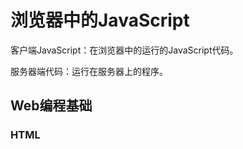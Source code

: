 # 浏览器中的JavaScript

客户端JavaScript：在浏览器中的运行的JavaScript代码。

服务器端代码：运行在服务器上的程序。

## Web编程基础

### HTML<script>标签中的JavaScript

```html
<script>
function displayTime(){
    let clock = document.querySelector("#clock");		// 取得带有id="clock"属性的元素
    let now = new Date();								// 取得当前时间
    clock.textContent = now.toLocaleTimeString();		// 时钟里显示时间
}

displayTime()						// 立即显示时间
setInterval(displayTime, 1000);		// 每秒更新一次
</script>
```

也可以使用`src`指定JS代码文件的URL：

```html
<script src="scripts/digital_clock.js"></script>
```

使用`src`的优点：

- 简化HTML文件。将实现内容与行为分离。
- 多个页面共享同一份JS代码时，只需要维护一份代码。
- 若一个JS文件被多个页面共享，则它只会被使用它的第一个页面下载一次，后续页面可以直接从浏览器缓存中获取该文件。
- 因为`src`以任意URL作为值，所以一个Web服务器的JS程序或网页可以利用其他服务器暴露的代码。

#### 模块

第十章中已经说过。

如果用模块写了个JS程序，那就要用一个带有`type="module"`属性的`<script>`标签加载该程序的顶级模块。浏览器会加载指定的模块，并加载该模块导入的所有模块，以及递归地加载这些模块导入的模块。

#### 指定脚本类型

Web早期人们认为浏览器以后会可能实现JS以外的语言，所以程序员要给`<script>`标签添加`<language="javascript">`或`<type="application/javascript">`。

这是没必要的。`language`属性被废弃了，`type`属性只有两个使用场景：

1. 用于指定脚本是模块
2. 在网页中嵌入但是不显示

#### 脚本运行实际：async和defer

浏览器引入JS之初，还没有任何API可以遍历和操作已经渲染好的文档的结构或内容。

为了确保不漏掉脚本可能输出的HTML内容，同时避免同步或阻塞式脚本执行模式并非唯一选项。`<script>`也支持`async`和`defer`属性。这两个是布尔属性：

```html
<script defer src="deferred.js"></script>
<script async src="async.js"></script>
```

这两个属性都告知浏览器，当前链接的脚本没有用`document.write()`生成HTML输出。所以浏览器可以在下载脚本的同时继续解析和渲染文档。

`defer`：让浏览器把脚本的执行推迟到文档完全加载和解析之后。会按照它们出现在文档的顺序运行。

`async`：让浏览器尽早运行脚本，但在脚本下载期间不会阻塞文档解析。运行顺序无法预测。

若同时有`defer`和`async`，则`async`起作用。

带`type="module"`的脚本默认在文档加载完成后执行。可以用`async`覆盖，这样会导致代码在模块及其所有依赖加载完毕后就立即执行。

如果不用`async`和`defer`，也可以把`<script>`放在HTML文件末尾，这样脚本在运行时就知道自己前面的文档内容已经解析完毕。

#### 按需加载脚本

有时候文档刚加载完还不需要某些JS代码，可以通过动态向文档添加`<script>`的方式按需加载脚本：

```js
// 异步加载和执行指定URL的脚本
// 返回期约 脚本加载完毕后解决
function importScript(url) {
    return new Promise((resolve, reject) => {
        let s = document.createElement("script");			// 创建一个<script>元素
        s.onload = () => { resolve(); };					// 加载后解决期约
        s.onerror = (e) => { reject(e); };					// 失败时拒绝期约
        s.src = url;										// 设置脚本的URL
        document.head.append(s);							// 把<script>添加到文档
    })
}
```

### 文档对象模型

客户端JS编程里最重要的一个对象就是Document对象，代表浏览器窗口或标签页中显示的HTML文档。

用于操作HTML文档的API称为文档对象模型(Doucment Object Model，DOM)。

每个HTML标签类型都有个与之对应的JS类，例如`<body>`为`HTMLBodyElement`，`<table>`为`HTMLTableElement`。类的属性也通常对应着标签的属性，某些类定义了额外的方法。

### 浏览器中的全局对象

每个浏览器窗口或标签页都有一个全局对象。一个窗口里运行的所有JS代码都共享同一个全局对象。

全局对象上定义了JS标准库和各种WebAPI的主入口

### 脚本共享一个命名空间

非模板脚本里，一个脚本里定义了一个函数，该函数在其它脚本里是可见的。这对小程序而言或许方便，但大程序中避免命名冲突是件麻烦事，特别是在有些脚本还是第三方库的情况下。

但在ES6中用`const`和`let`还有`class`的顶级声明不会在全局对象上创建属性。但还是会定义在一个共享的命名空间里。即如果一个脚本定了了类`C`，那么另一个脚本也可以用`new C()`创建该类实例，但不可通过`new window.C()`创建。

模板中，顶级声明被限制在模块内部，可以明确导出。

非模板脚本中，顶级声明被限制在包含文档内部，顶级声明由文档中所有的脚本共享。

以前的`var`和`function`通过全局对象的属性共享，现在的`const`和`let`还有`class`被共享且拥有相同的文档作用域，但它们不作为JS可以访问到的任何对象的属性存在。

### JS程序的执行

若网页中包含嵌入的窗格(`<iframe>`元素)，被嵌入文档与嵌入它的文档中的JS代码拥有不同的全局对象和Document对象，可以看作是两个不同的JS程序。但如果它们是从同一个服务器加载，那么它们之间的代码就能交互。

可以将JS程序的执行想象成发生在两个阶段：

1. 第一阶段：文档内容加载完成，`<script>`元素指定的代码运行。此时文档加载完毕且所有脚本运行。
2. 第二阶段：该阶段是异步的、事件驱动的。若脚本要在第二阶段执行，那至少要在第一阶段注册一个将被异步调用的事件处理程序或其它回调函数。

事件驱动阶段发生的第一批事件主要有`"DOMContentLoaded"`和`"load"`：

- `"DOMContent-Loaded"`在HTML文档被完全加载和解析后触发
- `"load"`事件在所有文档的外部资源都完全加载后触发。

#### 客户端JavaScript的线程模型

JS是单线程语言。

JavaScript程序员有责任确保JS脚本和事件处理程序不会长时间运行。

Web平台定义了一种受控的编程模型，即Web工作线程(Web worker)。工作线程是个后台线程，可以执行计算密集型任务而不冻结用户界面。

工作线程里运行的代码无权访问文档内容，不会和主线程或其他工作线程共享任何状态，只能通过异步消息事件与主线程或其它工作线程通信。所以这种并发对主线程没有影响，工作线程也不会改变JS程序的单线程执行模型。

#### 客户端JavaScript时间线

JS程序的执行阶段可以进一步分成下列步骤：

1. 浏览器创建Document对象并开始解析网页，一边解析HTML元素及其文本内容解析以便向文档添加`Element`对象和`Text`节点。此时`document.readyState`属性值为`loading`。
2. HTML解析器在碰到个没有`async`、`defer`或`type="module"`属性的`<script>`标签时，会将该标签添加到文档里，然后执行其中脚本。脚本同步执行，在脚本下载和运行期间，HTML解析器会暂停。它可以遍历已存在的文档树，但通常只会定义函数和注册事件处理程序。
3. 解析器在碰到带有`async`的`<script>`时，会开始下载该脚本的代码(如果该脚本是模块，会递归下载模块的所有依赖)并继续解析文档。`async`脚本不能使用`document.write()`。
4. 文档解析完成后，`document.readState`属性变成`"interactive"`。
5. 有`defer`的脚本会按照它们在文档中出现的顺序执行。异步脚本也可能在此时执行。延迟脚本可以访问完整的文档。不能使用`document.write()`。
6. 浏览器在Document对象上派发`DOMContentLoaded`事件。这标志着程序执行从同步脚本执行阶段过渡到异步的事件驱动阶段。但这时还有可能存在没执行的`async`脚本。
7. 文档完全解析，但浏览器可能在等待其他内容(如图片)加载。所有外部资源加载完成，且所有`async`脚本都加载并执行完成时，`document.readyState`属性变成`"complate"`，浏览器在`Window`对象上派发`"load"`事件。
8. 对用户输入事件、网络事件、定时器超时等的响应，浏览器开始异步调用事件处理程序。

### 程序输入与输出

输入来源：

- 文档内容本身，可通过DOM API访问
- 事件形式的用户输入，如点击HTML上的`<button>`
- 当前文档的URL可以在客户端JS中通过`document.URL`读到
- HTTP"Cookie"请求头的内容在客户端代码中可以通过`document.cookie`读到。Cookie常被服务器端代码用于维持用户会话，但需要时客户端代码也可以读取和写入Cookie
- 全局`navigator`属性暴露了关于浏览器、操作系统以及它们能力的信息：
  - `navigator.userAgent`：浏览器身份字符串
  - `navigator.language`：用户偏好语言
  - `navigator.hardwareConcurrency`：浏览器可用的逻辑CPU个数
  - 类似的，全局`screen`属性暴露用户显示器尺寸信息：
    - `screen.width`和`screen.height`：显示器宽高

### 程序错误

